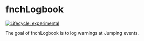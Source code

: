 
<!-- README.md is generated from README.Rmd. Please edit that file -->

# fnchLogbook

<!-- badges: start -->

[![Lifecycle:
experimental](https://img.shields.io/badge/lifecycle-experimental-orange.svg)](https://lifecycle.r-lib.org/articles/stages.html#experimental)
<!-- badges: end -->

The goal of fnchLogbook is to log warnings at Jumping events.
